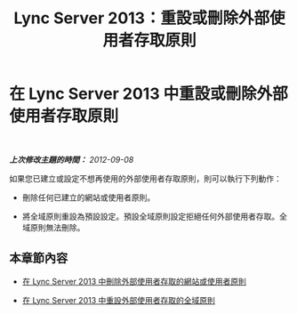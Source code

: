 ﻿---
title: Lync Server 2013：重設或刪除外部使用者存取原則
TOCTitle: 重設或刪除外部使用者存取原則
ms:assetid: 5f9b4528-f4f1-4d52-816d-156c3c7298ad
ms:mtpsurl: https://technet.microsoft.com/zh-tw/library/Gg521003(v=OCS.15)
ms:contentKeyID: 49291068
ms.date: 08/10/2015
mtps_version: v=OCS.15
ms.translationtype: HT
---

# 在 Lync Server 2013 中重設或刪除外部使用者存取原則

 

_**上次修改主題的時間：** 2012-09-08_

如果您已建立或設定不想再使用的外部使用者存取原則，則可以執行下列動作：

  - 刪除任何已建立的網站或使用者原則。

  - 將全域原則重設為預設設定。預設全域原則設定拒絕任何外部使用者存取。全域原則無法刪除。

## 本章節內容

  - [在 Lync Server 2013 中刪除外部使用者存取的網站或使用者原則](lync-server-2013-delete-a-site-or-user-policy-for-external-user-access.md)

  - [在 Lync Server 2013 中重設外部使用者存取的全域原則](lync-server-2013-reset-the-global-policy-for-external-user-access.md)

